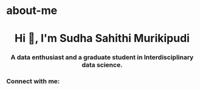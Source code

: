 # about-me

<h1 align="center">Hi 👋, I'm Sudha Sahithi Murikipudi</h1>
<h3 align="center">A data enthusiast and a graduate student in Interdisciplinary data science.</h3>

<h3 align="left">Connect with me:</h3>
<p align="left">
</p>
